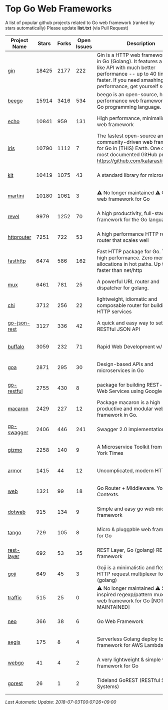 # Top Go Web Frameworks
A list of popular github projects related to Go web framework (ranked by stars automatically)
Please update **list.txt** (via Pull Request)

| Project Name | Stars | Forks | Open Issues | Description | Last Commit |
| ------------ | ----- | ----- | ----------- | ----------- | ----------- |
| [gin](https://github.com/gin-gonic/gin) | 18425 | 2177 | 222 | Gin is a HTTP web framework written in Go (Golang). It features a Martini-like API with much better performance -- up to 40 times faster. If you need smashing performance, get yourself some Gin. | 2018-07-02 03:06:56 |
| [beego](https://github.com/astaxie/beego) | 15914 | 3416 | 534 | beego is an open-source, high-performance web framework for the Go programming language. | 2017-12-18 11:18:59 |
| [echo](https://github.com/labstack/echo) | 10841 | 959 | 131 | High performance, minimalist Go web framework | 2018-06-29 04:22:50 |
| [iris](https://github.com/kataras/iris) | 10790 | 1112 | 7 | The fastest open-source and community-driven web framework for Go in (THIS) Earth. One of the most documented GitHub projects: https://github.com/kataras/iris/#learn | 2018-06-27 10:30:28 |
| [kit](https://github.com/go-kit/kit) | 10419 | 1075 | 43 | A standard library for microservices. | 2018-06-19 21:43:15 |
| [martini](https://github.com/go-martini/martini) | 10180 | 1061 | 3 | ⚠️ No longer maintained ⚠️  Classy web framework for Go | 2017-01-21 21:58:54 |
| [revel](https://github.com/revel/revel) | 9979 | 1252 | 70 | A high productivity, full-stack web framework for the Go language. | 2018-03-21 16:43:36 |
| [httprouter](https://github.com/julienschmidt/httprouter) | 7251 | 722 | 53 | A high performance HTTP request router that scales well | 2018-04-11 15:45:01 |
| [fasthttp](https://github.com/valyala/fasthttp) | 6474 | 586 | 162 | Fast HTTP package for Go. Tuned for high performance. Zero memory allocations in hot paths. Up to 10x faster than net/http | 2017-12-07 12:09:41 |
| [mux](https://github.com/gorilla/mux) | 6461 | 781 | 25 | A powerful URL router and dispatcher for golang. | 2018-06-05 21:15:56 |
| [chi](https://github.com/go-chi/chi) | 3712 | 256 | 22 | lightweight, idiomatic and composable router for building Go HTTP services | 2018-04-24 17:23:50 |
| [go-json-rest](https://github.com/ant0ine/go-json-rest) | 3127 | 336 | 42 | A quick and easy way to setup a RESTful JSON API | 2017-09-13 04:12:08 |
| [buffalo](https://github.com/gobuffalo/buffalo) | 3059 | 232 | 71 | Rapid Web Development w/ Go | 2018-06-27 15:23:23 |
| [goa](https://github.com/goadesign/goa) | 2871 | 295 | 30 | Design-based APIs and microservices in Go | 2018-06-29 22:47:17 |
| [go-restful](https://github.com/emicklei/go-restful) | 2755 | 430 | 8 | package for building REST-style Web Services using Google Go | 2018-07-01 19:57:19 |
| [macaron](https://github.com/go-macaron/macaron) | 2429 | 227 | 12 | Package macaron is a high productive and modular web framework in Go. | 2018-04-26 21:11:54 |
| [go-swagger](https://github.com/go-swagger/go-swagger) | 2406 | 446 | 241 | Swagger 2.0 implementation for go | 2018-07-01 12:16:53 |
| [gizmo](https://github.com/NYTimes/gizmo) | 2258 | 140 | 9 | A Microservice Toolkit from The New York Times | 2018-06-21 18:22:26 |
| [armor](https://github.com/labstack/armor) | 1415 | 44 | 12 | Uncomplicated, modern HTTP server | 2018-05-06 17:24:15 |
| [web](https://github.com/gocraft/web) | 1321 | 99 | 18 | Go Router + Middleware. Your Contexts. | 2017-09-25 13:59:45 |
| [dotweb](https://github.com/devfeel/dotweb) | 915 | 134 | 9 | Simple and easy go web micro framework | 2018-07-02 09:47:48 |
| [tango](https://github.com/lunny/tango) | 729 | 105 | 8 | Micro & pluggable web framework for Go | 2018-04-12 14:57:37 |
| [rest-layer](https://github.com/rs/rest-layer) | 692 | 53 | 35 | REST Layer, Go (golang) REST API framework | 2018-06-17 09:20:14 |
| [goji](https://github.com/goji/goji) | 649 | 45 | 3 | Goji is a minimalistic and flexible HTTP request multiplexer for Go (golang) | 2016-11-14 01:26:57 |
| [traffic](https://github.com/pilu/traffic) | 515 | 25 | 0 | ⚠️ No longer maintained ⚠️  Sinatra inspired regexp/pattern mux and web framework for Go [NOT MAINTAINED] | 2015-11-26 21:31:07 |
| [neo](https://github.com/ivpusic/neo) | 366 | 38 | 6 | Go Web Framework | 2017-08-14 23:54:31 |
| [aegis](https://github.com/tmaiaroto/aegis) | 175 | 8 | 4 | Serverless Golang deploy tool and framework for AWS Lambda | 2018-06-13 05:01:45 |
| [webgo](https://github.com/bnkamalesh/webgo) | 41 | 4 | 2 | A very lightweight & simple web framework for Go | 2018-05-14 07:05:14 |
| [gorest](https://github.com/tideland/gorest) | 26 | 1 | 2 | Tideland GoREST (RESTful Server Systems) | 2017-11-10 13:00:37 |

*Last Automatic Update: 2018-07-03T00:07:26+09:00*